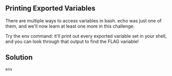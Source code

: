 ## Printing Exported Variables

There are multiple ways to access variables in bash. echo was just one of them, and we'll now learn at least one more in this challenge.

Try the env command: it'll print out every exported variable set in your shell, and you can look through that output to find the FLAG variable!

## Solution

`env`
